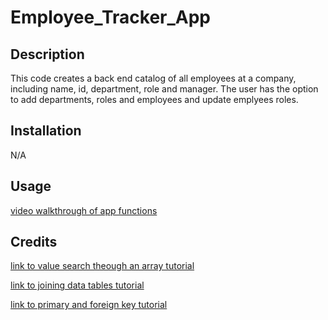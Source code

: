 # Employee_Tracker_App

## Description

This code creates a back end catalog of all employees at a company, including name, id, department, role and manager.
The user has the option to add departments, roles and employees and update emplyees roles.

## Installation

N/A

## Usage 

[video walkthrough of app functions](https://drive.google.com/file/d/1f9pJDPy-YtO9reAarZ0z8dXXtL4G2IVl/view?usp=drive_link)

## Credits
[link to value search theough an array tutorial](https://stackoverflow.com/questions/12462318/find-a-value-in-an-array-of-objects-in-javascript)<br>

[link to joining data tables tutorial](https://www.sqlshack.com/learn-sql-join-multiple-tables/)<br>

[link to primary and foreign key tutorial](https://stackoverflow.com/questions/18680680/can-a-foreign-key-refer-to-a-primary-key-in-the-same-table)